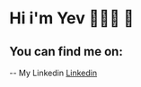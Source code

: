 # Hi i'm Yev 👨🏽‍💻 👋

## You can find me on:
-- My Linkedin <a href="https://www.linkedin.com/in/evegeniynekrasov">Linkedin</a>
